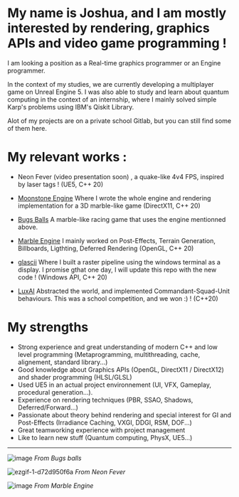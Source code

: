 # My name is Joshua, and I am mostly interested by rendering, graphics APIs and video game programming !
I am looking a position as a Real-time graphics programmer or an Engine programmer.

In the context of my studies, we are currently developing a multiplayer game on Unreal Engine 5. 
I was also able to study and learn about quantum computing in the context of an internship, where I mainly solved simple Karp's problems using IBM's Qiskit Library.

Alot of my projects are on a private school Gitlab, but you can still find some of them here.

# My relevant works :
- Neon Fever (video presentation soon) , a quake-like 4v4 FPS, inspired by laser tags ! (UE5, C++ 20)

- [Moonstone Engine](https://github.com/YaelGras/BugsBall/tree/main) Where I wrote the whole engine and rendering implementation for a 3D marble-like game (DirectX11, C++ 20)

- [Bugs Balls](https://github.com/YaelGras/BugsBall/tree/main) A marble-like racing game that uses the engine mentionned above.

- [Marble Engine](https://github.com/Akahara/MarbleEngine) I mainly worked on Post-Effects, Terrain Generation, Billboards, Ligthting, Deferred Rendering (OpenGL, C++ 20)

- [glascii](https://github.com/JoshuaVHB/glascii) Where I built a raster pipeline using the windows terminal as a display. I promise gthat one day, I will update this repo with the new code ! (Windows API, C++ 20)

- [LuxAI](https://github.com/YaelGras/LuxAI) Abstracted the world, and implemented Commandant-Squad-Unit behaviours. This was a school competition, and we won :) ! (C++20)

# My strengths
- Strong experience and great understanding of modern C++ and low level programming (Metaprogramming, multithreading, cache, alignement, standard library...)
- Good knowledge about Graphics APIs (OpenGL, DirectX11 / DirectX12) and shader programming (HLSL/GLSL)
- Used UE5 in an actual project environnement (UI, VFX, Gameplay, procedural generation...).
- Experience on rendering techniques (PBR, SSAO, Shadows, Deferred/Forward...)
- Passionate about theory behind rendering and special interest for GI and Post-Effects (Irradiance Caching, VXGI, DDGI, RSM, DOF...)
- Great teamworking experience with project management
- Like to learn new stuff (Quantum computing, PhysX, UE5...) 

------


![image](https://github.com/JoshuaVHB/JoshuaVHB/assets/91268202/698147ca-3998-4260-a628-e520d249240a)
*From Bugs balls*

![ezgif-1-d72d950f6a](https://github.com/JoshuaVHB/JoshuaVHB/assets/91268202/cb6a6cad-c76c-4b24-8f48-0d8fa16c1b9d)
*From Neon Fever*

![image](https://github.com/JoshuaVHB/JoshuaVHB/assets/91268202/9ad4c321-a489-4668-8f1f-65ed21aca4e4)
*From Marble Engine*

<!--
**JoshuaVHB/JoshuaVHB** is a ✨ _special_ ✨ repository because its `README.md` (this file) appears on your GitHub profile.

Here are some ideas to get you started:

- 🔭 I’m currently working on ...
- 🌱 I’m currently learning ...
- 👯 I’m looking to collaborate on ...
- 🤔 I’m looking for help with ...
- 💬 Ask me about ...
- 📫 How to reach me: ...
- 😄 Pronouns: ...
- ⚡ Fun fact: ...
-->
